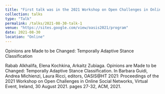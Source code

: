 ```yaml
---
title: "First talk was in the 2021 Workshop on Open Challenges in Online Social Networks"
collection: talks
type: "Talk"
permalink: /talks/2021-08-30-talk-1
venue: "https://sites.google.com/view/oasis2021/program"
date: 2021-08-30
location: "Online"
---
```

Opinions are Made to be Changed: Temporally Adaptive Stance Classification

Rabab Alkhalifa, Elena Kochkina, Arkaitz Zubiaga. Opinions are Made to be Changed: Temporally Adaptive Stance Classification. In Barbara Guidi, Andrea Michienzi, Laura Ricci, editors, OASIS@HT 2021: Proceedings of the 2021 Workshop on Open Challenges in Online Social Networks, Virtual Event, Ireland, 30 August 2021. pages 27-32, ACM, 2021.